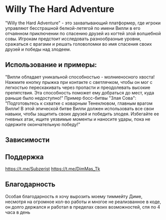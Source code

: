 
# Willy The Hard Adventure 

"Willy the Hard Adventure" - это захватывающий платформер, где игроки управляют бесстрашной белкой-летягой по имени Вилли в его отчаянном приключении по спасению друзей из когтей злой волшебной совы. Игрокам предстоит исследовать разнообразные уровни, сражаться с врагами и решать головоломки во имя спасения своих друзей и победы над злодеем.



## Использование и примеры: 
"Вилли обладает уникальной способностью - молниеносного хвоста! Нажмите кнопку прыжка при контакте с светлячком, чтобы он мог с легкостью перескакивать через пропасти и преодолевать высокие препятствия. Эта способность поможет ему добраться до мест, куда раньше было недоступно!"
Пример босс-битвы "Злая Сова":
"Подготовьтесь к схватке с коварным Тенеклювом, главным врагом Вилли! В этой эпической битве Вилли должен использовать все свои навыки, чтобы защитить своих друзей и победить злодея. Избегайте ее гневных атак, ищите уязвимые моменты и наносите удары, пока не одержите окончательную победу!"
## Зависимости
## Поддержка

https://t.me/Subzerist
https://t.me/DimMas_Tk
## Благодарность
Особая благодарность я хочу вырозить моему тиммейту Диме, несмотря на огромное кол-во работы и многое не реализванное в коде, он долго держался и работал в пределах своих возможностей, спя по 4 часа в день